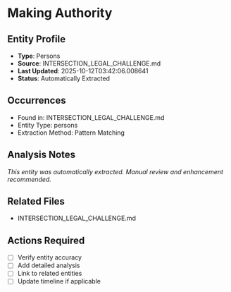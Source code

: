 # Making Authority

## Entity Profile
- **Type**: Persons
- **Source**: INTERSECTION_LEGAL_CHALLENGE.md
- **Last Updated**: 2025-10-12T03:42:06.008641
- **Status**: Automatically Extracted

## Occurrences
- Found in: INTERSECTION_LEGAL_CHALLENGE.md
- Entity Type: persons
- Extraction Method: Pattern Matching

## Analysis Notes
*This entity was automatically extracted. Manual review and enhancement recommended.*

## Related Files
- INTERSECTION_LEGAL_CHALLENGE.md

## Actions Required
- [ ] Verify entity accuracy
- [ ] Add detailed analysis
- [ ] Link to related entities
- [ ] Update timeline if applicable
